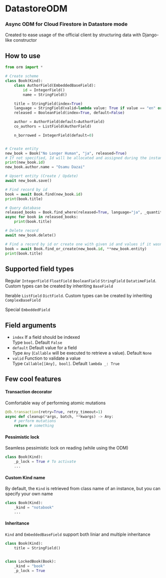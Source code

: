 # DatastoreODM
### Async ODM for Cloud Firestore in Datastore mode

Created to ease usage of the official client by structuring data with Django-like constructor

## How to use
```python
from orm import *

# Create scheme
class Book(Kind):
    class AuthorField(EmbeddedBaseField):
        id = IntegerField()
        name = StringField()

    title = StringField(index=True)
    language = StringField(valid=lambda value: True if value == "en" or value == "ja" else False, default="other")
    released = BooleanField(index=True, default=False)

    author = AuthorField(default=AuthorField)
    co_authors = ListField(AuthorField)

    n_borrowed = IntegerField(default=0)


# Create entity
new_book = Book("No Longer Human", "ja", released=True)
# If not specified, Id will be allocated and assigned during the instance creation
print(new_book.id)
new_book.author.name = "Osamu Dazai"

# Upsert entity (Create / Update)
await new_book.save()

# Find record by id
book = await Book.find(new_book.id)
print(book.title)

# Query database
released_books = Book.find_where(released=True, language="ja", _quantity=3)
async for book in released_books:
    print(book.title)

# Delete record
await new_book.delete()

# Find a record by id or create one with given id and values if it wasn't found
book = await Book.find_or_create(new_book.id, **new_book.entity)
print(book.title)
```

## Supported field types
Regular `IntegerField`  `FloatField`  `BooleanField`  `StringField`  `DatatimeField`. Custom types can be created by inheriting `BaseField`


Iterable `ListField`  `DictField`. Custom types can be created by inheriting `ComplexBaseField`


Special `EmbeddedField`  


## Field arguments
- `index` If a field should be indexed  
    Type `bool`. Default `False`  
- `default` Default value for a field  
    Type `Any` (`Callable` will be executed to retrieve a value). Default `None`  
- `valid` Function to validate a value  
    Type `Callable[[Any], bool]`. Default `lambda _: True`  

## Few cool features
#### Transaction decorator
Comfortable way of performing atomic mutations
```python
@db.transaction(retry=True, retry_timeout=1)
async def cleanup(*args, batch, **kwargs) -> Any:
    # perform mutations
    return # something
```
#### Pessimistic lock
Seamless pessimistic lock on reading (while using the ODM)
```python
class Book(Kind):
    _p_lock = True # To activate
    ...
```
#### Custom Kind name
By default, the `Kind` is retrieved from class name of an instance, but you can specify your own name
```python
class Book(Kind):
    _kind = "notabook"
    ...
```
#### Inheritance
`Kind` and `EmbeddedBaseField` support both liniar and multiple inheritance 
```python
class Book(Kind):
    title = StringField()


class LockedBook(Book):
    _kind = "book"
    _p_lock = True
```
